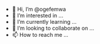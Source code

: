 - 👋 Hi, I’m @ogefemwa
- 👀 I’m interested in ...
- 🌱 I’m currently learning ...
- 💞️ I’m looking to collaborate on ...
- 📫 How to reach me ...

<!---
ogefemwa/ogefemwa is a ✨ special ✨ repository because its `README.md` (this file) appears on your GitHub profile.
You can click the Preview link to take a look at your changes.
--->
